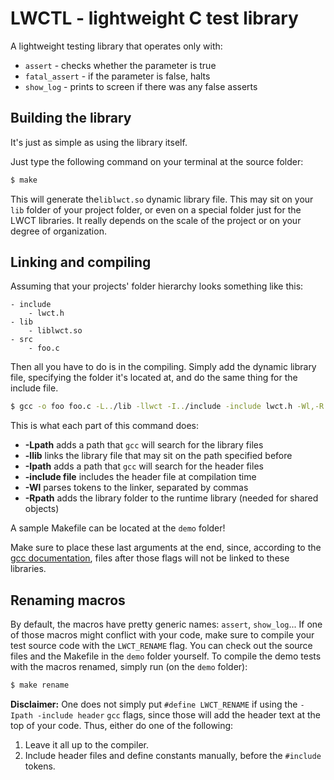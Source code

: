 
# LWCTL - lightweight C test library

A lightweight testing library that operates only with:
* `assert` - checks whether the parameter is true
* `fatal_assert` - if the parameter is false, halts
* `show_log` - prints to screen if there was any false asserts

## Building the library

It's just as simple as using the library itself.

Just type the following command on your terminal at the source folder:

``` bash
$ make
```

This will generate the`liblwct.so` dynamic library file. This may sit on your `lib` folder of your project folder, or even on a special folder just for the LWCT libraries. It really depends on the scale of the project or on your degree of organization.

## Linking and compiling

Assuming that your projects' folder hierarchy looks something like this:

```
- include
	- lwct.h
- lib
	- liblwct.so
- src
	- foo.c
```

Then all you have to do is in the compiling. Simply add the dynamic library file, specifying the folder it's located at, and do the same thing for the include file.

``` bash
$ gcc -o foo foo.c -L../lib -llwct -I../include -include lwct.h -Wl,-R../lib
```

This is what each part of this command does:

* **-Lpath** adds a path that `gcc` will search for the library files
* **-llib** links the library file that may sit on the path specified before
* **-Ipath** adds a path that `gcc` will search for the header files
* **-include file** includes the header file at compilation time
* **-Wl** parses tokens to the linker, separated by commas
* **-Rpath** adds the library folder to the runtime library (needed for shared objects)

A sample Makefile can be located at the `demo` folder!

Make sure to place these last arguments at the end, since, according to the [gcc documentation](https://linux.die.net/man/1/gcc), files after those flags will not be linked to these libraries.

## Renaming macros

By default, the macros have pretty generic names: `assert`, `show_log`... If one of those macros might conflict with your code, make sure to compile your test source code with the `LWCT_RENAME` flag. You can check out the source files and the Makefile in the `demo` folder yourself. To compile the demo tests with the macros renamed, simply run (on the `demo` folder):

``` bash
$ make rename
```

**Disclaimer:** One does not simply put `#define LWCT_RENAME` if using the `-Ipath -include header` `gcc` flags, since those will add the header text at the top of your code. Thus, either do one of the following:

1. Leave it all up to the compiler.
2. Include header files and define constants manually, before the `#include` tokens.